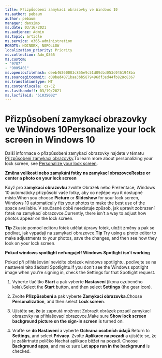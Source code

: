 ```yaml
---
title: Přizpůsobení zamykací obrazovky ve Windows 10
ms.author: pebaum
author: pebaum
manager: dansimp
ms.date: 03/16/2021
ms.audience: Admin
ms.topic: article
ms.service: o365-administration
ROBOTS: NOINDEX, NOFOLLOW
localization_priority: Priority
ms.collection: Adm_O365
ms.custom:
- "9787"
- "9005401"
ms.openlocfilehash: deeb46260003c855e9c51d09dbd053d0461948ba
ms.sourcegitcommit: c08bed4071baa3bb5879496df3ed44fb828c8367
ms.translationtype: MT
ms.contentlocale: cs-CZ
ms.lasthandoff: 03/19/2021
ms.locfileid: "51035002"
---
```

# <a name="personalize-your-lock-screen-in-windows-10"></a><span data-ttu-id="0ff0b-102">Přizpůsobení zamykací obrazovky ve Windows 10</span><span class="sxs-lookup"><span data-stu-id="0ff0b-102">Personalize your lock screen in Windows 10</span></span>

<span data-ttu-id="0ff0b-103">Další informace o přizpůsobení zamykací obrazovky najdete v tématu [Přizpůsobení zamykací obrazovky](https://support.microsoft.com/windows/personalize-your-lock-screen-81dab9b0-35cf-887c-84a0-6de8ef72bea0).</span><span class="sxs-lookup"><span data-stu-id="0ff0b-103">To learn more about personalizing your lock screen, see [Personalize your lock screen](https://support.microsoft.com/windows/personalize-your-lock-screen-81dab9b0-35cf-887c-84a0-6de8ef72bea0).</span></span>

<span data-ttu-id="0ff0b-104">**Změna velikosti nebo zamykání fotky na zamykací obrazovce**</span><span class="sxs-lookup"><span data-stu-id="0ff0b-104">**Resize or center a photo on your lock screen**</span></span>

<span data-ttu-id="0ff0b-105">Když pro **zamykací** **obrazovku** zvolíte Obrázek nebo Prezentace, Windows 10 automaticky přizpůsobí vaše fotky, aby co nejlépe vyu ít dostupné místo.</span><span class="sxs-lookup"><span data-stu-id="0ff0b-105">When you choose **Picture** or **Slideshow** for your lock screen, Windows 10 automatically fits your photos to make the best use of the space available.</span></span> <span data-ttu-id="0ff0b-106">V současné době neexistuje způsob, jak upravit zobrazení fotek na zamykací obrazovce.</span><span class="sxs-lookup"><span data-stu-id="0ff0b-106">Currently, there isn't a way to adjust how photos appear on the lock screen.</span></span>

<span data-ttu-id="0ff0b-107">**Tip** Zkuste pomocí editoru fotek udělat úpravy fotek, uložit změny a pak se podívat, jak vypadají na zamykací obrazovce.</span><span class="sxs-lookup"><span data-stu-id="0ff0b-107">**Tip** Try using a photo editor to make adjustments to your photos, save the changes, and then see how they look on your lock screen.</span></span>

<span data-ttu-id="0ff0b-108">**Pokud windows spotlight nefunguje**</span><span class="sxs-lookup"><span data-stu-id="0ff0b-108">**If Windows Spotlight isn’t working**</span></span>

<span data-ttu-id="0ff0b-109">Pokud při přihlašování nevidíte obrázek windows spotlightu, podívejte se na nastavení této žádosti Spotlightu.</span><span class="sxs-lookup"><span data-stu-id="0ff0b-109">If you don't see the Windows spotlight image when you're signing in, check the Settings for that Spotlight request.</span></span> 

1. <span data-ttu-id="0ff0b-110">Vyberte tlačítko **Start** a pak vyberte **Nastavení** (ikona ozubeného kola).</span><span class="sxs-lookup"><span data-stu-id="0ff0b-110">Select the **Start** button, and then select **Settings** (the gear icon).</span></span>

1. <span data-ttu-id="0ff0b-111">Zvolte **Přizpůsobení a** pak vyberte **Zamykací obrazovka**.</span><span class="sxs-lookup"><span data-stu-id="0ff0b-111">Choose **Personalization**, and then select **Lock screen**.</span></span>

1. <span data-ttu-id="0ff0b-112">Ujistěte **se, že** je zapnutá možnost Zobrazit obrázek pozadí zamykací obrazovky na přihlašovací obrazovce.</span><span class="sxs-lookup"><span data-stu-id="0ff0b-112">Make sure **Show lock screen background picture on the sign-in screen** is turned on.</span></span>

1. <span data-ttu-id="0ff0b-113">Vraťte se **do Nastavení** a vyberte **Ochrana osobních údajů**.</span><span class="sxs-lookup"><span data-stu-id="0ff0b-113">Return to **Settings**, and select **Privacy**.</span></span> <span data-ttu-id="0ff0b-114">Zvolte **Aplikace na pozadí** a ujistěte se, že je zaškrtnuté políčko Nechat aplikace běžet na pozadí. </span><span class="sxs-lookup"><span data-stu-id="0ff0b-114">Choose **Background apps**, and make sure **Let apps run in the background** is checked.</span></span>